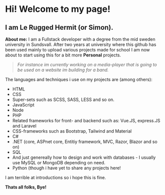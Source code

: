 # Hi! Welcome to my page!
## I am Le Rugged Hermit (or Simon).
**About me:** I am a Fullstack developer with a degree from the mid sweden university in Sundsvall. After two years at university where this github has been used mainly to upload various projects made for school I am now about to start using this 
for a bit more **Personal** projects.

>*For instance im currently working on a media-player that is going to be used on a website im building for a band.*  

The languages and techniques i use on my projects are (among others):
* HTML
* CSS
* Super-sets such as SCSS, SASS, LESS and so on.
* JavaScript
* Node
* PHP
* Related frameworks for front- and backend such as: Vue.JS, express.JS and Laravel
* CSS-frameworks such as Bootstrap, Tailwind and Material
* C#
* .NET (core, ASPnet core, Entitiy framework, MVC, Razor, Blazor and so on)
* SQL
* And just genereally how to design and work with databases - I usually use MySQL or MongoDB depending on need.
* Python (though i have yet to share any projects here!

I am terrible at introductions so i hope this is fine. 

**Thats all folks, Bye!**
